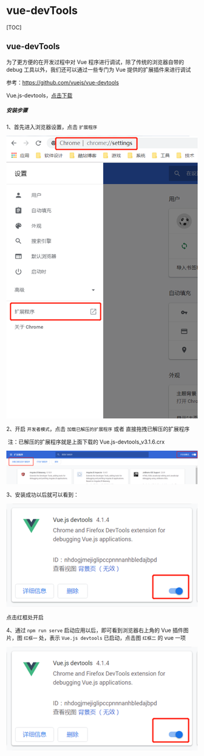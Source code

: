 # vue-devTools

[TOC]

## vue-devTools

为了更方便的在开发过程中对 Vue 程序进行调试，除了传统的浏览器自带的 debug 工具以外，我们还可以通过一些专门为 Vue 提供的扩展插件来进行调试

参考：https://github.com/vuejs/vue-devtools

Vue.js-devtools，[点击下载](./assets/Vue.js-devtools_v3.1.6.crx)

##### 安装步骤

1、首先进入浏览器设置，点击 `扩展程序`

![img](assets/vue-devTools-1.png)

2、开启 `开发者模式`，点击 `加载已解压的扩展程序` 或者 直接拖拽已解压的扩展程序

​	注：已解压的扩展程序就是上面下载的 Vue.js-devtools_v3.1.6.crx

![img](assets/vue-devTools-2.png)

3、安装成功以后就可以看到：

![img](assets/vue-devTools-3.png)

点击红框处开启

4、通过 `npm run serve` 启动应用以后，即可看到浏览器右上角的 Vue 插件图片，图 `红框一` 处，表示 `Vue.js devtools` 已启动，点击图 `红框二` 的 vue 一项

![img](assets/vue-devTools-3.png)